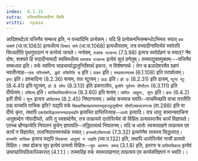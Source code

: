 ```yaml
---
index:  6.1.15
sutra:  वचिस्वपियजादीनां किति
vritti:  nyasa
---
```


आदिशब्दोऽयं यजिनैव सम्बध्य इति, न वच्यादिभिः प्रत्येकम्। यदि हि प्रत्येकमभिसम्बन्धोऽभिमतः स्यात् `वच भाषणे` (धा.पा.1063) इत्यधीत्य `ञिष्वप् शये` (धा.पा.1068) इत्यधीयताम्, तत्र वच्यादीनामित्येवं स्वपेरपि सिध्यतीति पृथगुपादानं न कर्त्तव्यं जायते। नन्वेवम्, `रुदश्च पञ्चभ्यः` (7.3.98) इत्यत्र स्वपेर्ग्रहणं च स्यात्? नैष दोषः; शक्यते हि रुदादीनामादौ स्वपिमधीत्य `स्वपश्च पञ्चभ्यः` इत्येवं सूत्रं प्रणेतुम्। तस्माद्युक्तमुक्तम्---यजिनैव सम्बध्यत इति। वचेः स्वपिना साहचर्य्याद्धातुनिर्देशार्थ इकारः, न विशेषणार्थः। तेन च ब्रञादेशस्यैव ग्रहणं भवतीत्याह--`वच परिभाषणे, ब्रुवो वचिरिति च` इति। `उक्तः` इति। `सम्प्रसारणाच्च` (6.1.108) इति परपर्वत्वम्। `इष्टः` इति। व्रश्चादिना (8.2.36) षत्वम्, ततः ष्टुत्वम्। `ऊढः` इति। `हो ढः` (8.2.31) इति ढत्वम्, `ष्टुना ष्टुः` (8.4.41) इति ष्टुत्वम्, `ढो ढे लोपः` (8.3.13) इति ढकारलोपः, `ढ्रलोपे पूर्वस्य दीर्घोऽणः` (6.3.111) इति दीर्घत्वम्। `उषितम्` इति। `शासिवसिघसीनाञ्च` (8.3.60) इति षत्वम्। `संवीतः आहूतः, शूनः` इति। `हलः` (6.4.2) इती दीर्घः। `शूनः` इत्यत्र `ओदितश्च` (8.2.45) निष्ठानत्वम्।
अथेह कस्मान्न भवति--वाचमिच्छति वाचा तरतीति ठक् वाच्यति वाचिक इति? यद्यपि वचेः `क्विब्वचिप्रच्छ्यायतस्तुकटप्रुजुश्रीणां दीर्घोऽसप्रसारणञ्च` (वा.288) इति वा दीर्घः कृतः, तथापि `एकदेशविकृतमनन्यवद्भवति` इत्यस्ति प्राप्तिरित्याह--`धातोः` इत्यादि। यत्र धातुः सामान्यवाचिना धातुशब्देन नोपादीयते, अपि तु स्वशब्देनैव, तत्र तत्प्रत्यये दातोरित्येवं यो विहितः प्रत्ययस्तत्रैव कार्यं विज्ञायते। एतच्च भ्रौणहत्येति निपातनं कुर्वन् ज्ञापयति--तद्धितत्वार्थ निपातनम्। यदि च धातोः स्वरूपग्रहणे तत्प्रत्यय एव कार्यं न विज्ञायेत, तत्वनिपातनमनर्थकं स्यात्। `हनस्तोऽचिण्णलोः` (7.3.32) इत्यनेनैव तत्वस्य सिद्धत्वात्। `वाच्यति वाचिकः` इत्यत्र यद्यपि `विवबन्ता धातुत्वं न जहति` (व्या.प.132) इति, तथापि धातोरित्येवं नासौ प्रत्ययो विहितः। तथा ह्येकत्र सुप इत्येवं प्रत्ययो विहितः--`सुप आत्मनः क्यच्` (3.1.8) इति, इतरत्र च `प्रातिपदिकात्` इत्येवं ङ्याप्प्रातिपदिकाधिकारात् (4.1.1.)। तस्मादिह वचेः स्वरूपग्रहणात् तत्प्रत्यय एव कार्यसंविज्ञानं न भवति।।

